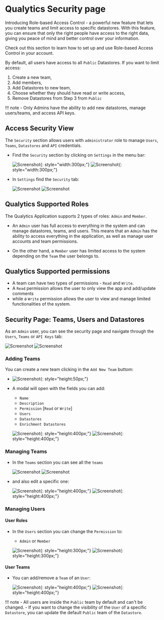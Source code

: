 # Qualytics Security page
Introducing Role-based Access Control - a powerful new feature that lets you create teams and limit access to specific datastores. With this feature, you can ensure that only the right people have access to the right data, giving you peace of mind and better control over your information. 

Check out this section to learn how to set up and use Role-based Access Control in your account.

By default, all users have access to all `Public` Datastores. If you want to limit access:

1. Create a new team,
2. Add members,
3. Add Datastores to new team, 
4. Choose whether they should have read or write access,
5. Remove Datastores from Step 3 from `Public`

!!! note
    - Only Admins have the ability to add new datastores, manage users/teams, and access API keys.

## Access Security View

The `Security` section allows users with `administrator` role to manage `Users`, `Teams`, `Datastores` and `API` credentials.

* Find the `Security` section by clicking on `Settings` in the menu bar:

  ![Screenshot](../../assets/notifications/settings-tab-light.png#only-light){: style="width:300px;"}
  ![Screenshot](../../assets/notifications/settings-tab-dark.png#only-dark){: style="width:300px;"}

* In `Settings` find the `Security` tab:

  ![Screenshot](../../assets/security/security-tab-light.png#only-light)
  ![Screenshot](../../assets/security/security-tab-dark.png#only-dark)

## Qualytics Supported Roles

The Qualytics Application supports 2 types of roles: `Admin` and `Member`.

* An `Admin` user has full access to everything in the system and can manage datastores, teams, and users. This means that an `Admin` has the ability to access everything in the application, as well as manage user accounts and team permissions.

* On the other hand, a `Member` user has limited access to the system depending on the `Team` the user belongs to. 
    
## Qualytics Supported permissions

  * A team can have two types of permissions - `Read` and `Write`. 
  * A `Read` permission allows the user to only view the app and add/update comments 
  * while a `Write` permission allows the user to view and manage limited functionalities of the system.

## Security Page: Teams, Users and Datastores

As an `Admin` user, you can see the security page and navigate through the `Users`, `Teams` or `API Keys` tab:

  ![Screenshot](../../assets/security/security-overview-light.png#only-light)
  ![Screenshot](../../assets/security/security-overview-dark.png#only-dark)

### Adding Teams
  You can create a new team clicking in the `Add New Team` buttom:

  - ![Screenshot](../../assets/security/create-team.png){: style="height:50px;"}

  - A modal will open with the fields you can add:
      * `Name`
      * `Description`
      * `Permission` [`Read` or `Write`]
      * `Users`
      * `Datastores`
      * `Enrichment Datastores`

      ![Screenshot](../../assets/security/add-team-light.png#only-light){: style="height:400px;"}
      ![Screenshot](../../assets/security/add-team-dark.png#only-dark){: style="height:400px;"}


### Managing Teams

* In the `Teams` section you can see all the `teams` 

  ![Screenshot](../../assets/security/security-team-overview-light.png#only-light)
  ![Screenshot](../../assets/security/security-team-overview-dark.png#only-dark)

* and also edit a specific one:

  ![Screenshot](../../assets/security/edit-team-light.png#only-light){: style="height:400px;"}
  ![Screenshot](../../assets/security/edit-team-dark.png#only-dark){: style="height:400px;"}

### Managing Users

#### User Roles
* In the `Users` section you can change the `Permission` to:
    - `Admin` or `Member`

  ![Screenshot](../../assets/security/edit-user-permission-light.png#only-light){: style="height:300px;"}
  ![Screenshot](../../assets/security/edit-user-permission-dark.png#only-dark){: style="height:300px;"}

#### User Teams
* You can add/remove a `Team` of an `User`:

  ![Screenshot](../../assets/security/edit-user-team-light.png#only-light){: style="height:400px;"}
  ![Screenshot](../../assets/security/edit-user-team-dark.png#only-dark){: style="height:400px;"}

!!! note
    - All users are inside the `Public` team by default and can't be changed. 
    - If you want to change the visibility of the `User` of a specific `Datastore`, you can update the default `Public` team of the `Datastore`.


